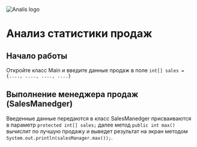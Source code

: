 ![Analis logo](https://start-mybusiness.ru/wp-content/uploads/2018/12/news_17_04_2015.jpg)
# Анализ статистики продаж
## Начало работы
Откройте класс Main и введите данные продаж в поле `int[] sales =  {...., ...., ...., ....}`
## Выполнение менеджера продаж (SalesManedger)
Введенные данные передаются в класс SalesManedger присваиваются в параметр `protected int[] sales;`
далее метод `public int max() ` вычислит по лучшую продажу и выведет результат на экран 
методом `System.out.println(salesManager.max());`.